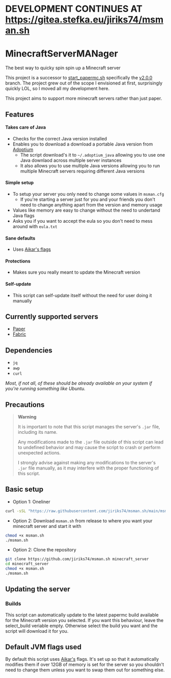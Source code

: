 # DEVELOPMENT CONTINUES AT https://gitea.stefka.eu/jiriks74/msman.sh

# MinecraftServerMANager

The best way to quicky spin spin up a Minecraft server

This project is a successor to [start_papermc.sh](https://github.com/jiriks74/start_papermc.sh)
specifically the [v2.0.0](https://github.com/jiriks74/start_papermc.sh/tree/v2.0.0)
branch.
The project grew out of the scope I envisioned at first, surprisingly quickly LOL,
so I moved all my development here.

This project aims to support more minecraft servers rather than just paper.

## Features

#### Takes care of Java

- Checks for the correct Java version installed
- Enables you to download a download a portable Java version from [Adoptium](https://adoptium.net/)
  - The script download's it to `~/.adoptium_java` allowing you to use one
  Java downlaod across multiple server instances
  - It also allows you to use multiple Java versions allowing you to run
  multiple Minecraft servers requiring different Java versions

#### Simple setup

- To setup your server you only need to change some values in `msman.cfg`
  - If you're starting a server just for you and your friends you don't need to
  change anything apart from the version and memory usage
- Values like memory are easy to change without the need to undertand Java flags
- Asks you if you want to accept the eula so you don't need to mess around with `eula.txt`

#### Sane defaults

- Uses [Aikar's flags](#default-jvm-flags-used)

#### Protections

- Makes sure you really meant to update the Minecraft version

#### Self-update

- This script can self-update itself without the need for user doing it manually

## Currently supported servers

- [Paper](https://papermc.io/)
- [Fabric](https://fabricmc.net/use/server/)

## Dependencies

- `jq`
- `awp`
- `curl`

*Most, if not all, of these should be already available on your system if
you're running something like Ubuntu.*

## Precautions

> **Warning**
>
> It is important to note that this script manages the server's `.jar` file,
> including its name.
>
> Any modifications made to the `.jar` file outside of this script can lead to
> undefined behavior and may cause the script to crash or perform unexpected actions.
>
> I strongly advise against making any modifications to the server's `.jar` file
> manually, as it may interfere with the proper functioning of this script.

## Basic setup

- Option 1: Oneliner

```bash
curl -sSL "https://raw.githubusercontent.com/jiriks74/msman.sh/main/msman.sh" -o msman.sh && chmod +x msman.sh && ./msman.sh
```

- Option 2: Download `msman.sh` from release to where you want your minecraft
server and start it with

```bash
chmod +x msman.sh
./msman.sh
```

- Option 2: Clone the repository

```bash
git clone https://github.com/jiriks74/msman.sh minecraft_server
cd minecraft_server
chmod +x msman.sh
./msman.sh
```

## Updating the server

### Builds

This script can automatically update to the latest papermc build available for
the Minecraft version you selected.
If you want this behaviour, leave the select_build veriable empty.
Otherwise select the build you want and the script will download it for you.

## Default JVM flags used

By default this script uses [Aikar's](https://docs.papermc.io/paper/aikars-flags)
flags.
It's set up so that it automatically modifies them if over 12GB of memory
is set for the server so you shouldn't need to change them unless you
want to swap them out for something else.
